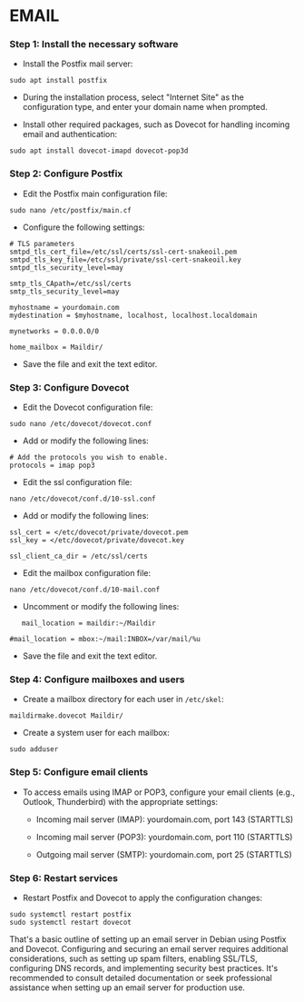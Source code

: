 # EMAIL

### Step 1: Install the necessary software

- Install the Postfix mail server:

```
sudo apt install postfix
```

- During the installation process, select "Internet Site" as the configuration type, and enter your domain name when prompted.

- Install other required packages, such as Dovecot for handling incoming email and authentication:

```
sudo apt install dovecot-imapd dovecot-pop3d
```

### Step 2: Configure Postfix

- Edit the Postfix main configuration file:

```
sudo nano /etc/postfix/main.cf
```

- Configure the following settings:

```
# TLS parameters
smtpd_tls_cert_file=/etc/ssl/certs/ssl-cert-snakeoil.pem
smtpd_tls_key_file=/etc/ssl/private/ssl-cert-snakeoil.key
smtpd_tls_security_level=may

smtp_tls_CApath=/etc/ssl/certs
smtp_tls_security_level=may

myhostname = yourdomain.com
mydestination = $myhostname, localhost, localhost.localdomain

mynetworks = 0.0.0.0/0

home_mailbox = Maildir/
```

- Save the file and exit the text editor.

### Step 3: Configure Dovecot

- Edit the Dovecot configuration file:

```
sudo nano /etc/dovecot/dovecot.conf
```

- Add or modify the following lines:

```
# Add the protocols you wish to enable.
protocols = imap pop3
```

- Edit the ssl configuration file:

````
nano /etc/dovecot/conf.d/10-ssl.conf
````

- Add or modify the following lines:

```
ssl_cert = </etc/dovecot/private/dovecot.pem
ssl_key = </etc/dovecot/private/dovecot.key

ssl_client_ca_dir = /etc/ssl/certs
```

- Edit the mailbox configuration file:

````
nano /etc/dovecot/conf.d/10-mail.conf
````

- Uncomment or modify the following lines:

```
   mail_location = maildir:~/Maildir
   
#mail_location = mbox:~/mail:INBOX=/var/mail/%u
```

- Save the file and exit the text editor.

### Step 4: Configure mailboxes and users

- Create a mailbox directory for each user in ``/etc/skel``:

````
maildirmake.dovecot Maildir/
````

- Create a system user for each mailbox:

```
sudo adduser
```

### Step 5: Configure email clients

- To access emails using IMAP or POP3, configure your email clients (e.g., Outlook, Thunderbird) with the appropriate settings:

    * Incoming mail server (IMAP): yourdomain.com, port 143 (STARTTLS)

    * Incoming mail server (POP3): yourdomain.com, port 110 (STARTTLS)

    * Outgoing mail server (SMTP): yourdomain.com, port 25 (STARTTLS)

### Step 6: Restart services

- Restart Postfix and Dovecot to apply the configuration changes:

```
sudo systemctl restart postfix
sudo systemctl restart dovecot
```

That's a basic outline of setting up an email server in Debian using Postfix and Dovecot. Configuring and securing an email server requires additional considerations, such as setting up spam filters, enabling SSL/TLS, configuring DNS records, and implementing security best practices. It's recommended to consult detailed documentation or seek professional assistance when setting up an email server for production use.